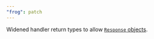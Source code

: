 ```yaml
---
"frog": patch
---
```


Widened handler return types to allow [`Response` objects](https://developer.mozilla.org/en-US/docs/Web/API/Response).
